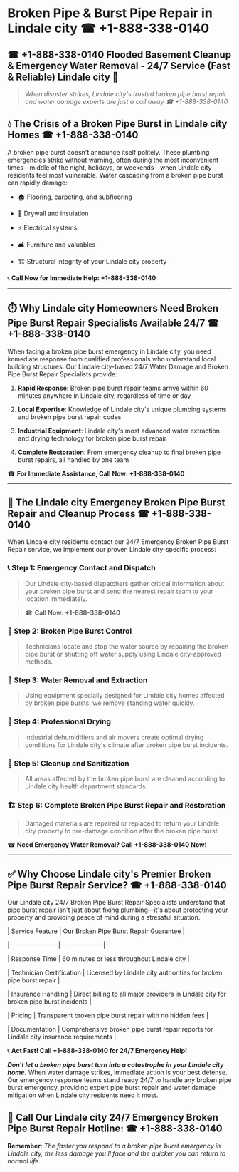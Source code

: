 # Broken Pipe & Burst Pipe Repair in Lindale city ☎ +1-888-338-0140  
## ☎ +1-888-338-0140 Flooded Basement Cleanup & Emergency Water Removal - 24/7 Service (Fast & Reliable) Lindale city 🚨  

> *When disaster strikes, Lindale city's trusted broken pipe burst repair and water damage experts are just a call away ☎ +1-888-338-0140*  

## 💧 The Crisis of a Broken Pipe Burst in Lindale city Homes ☎ +1-888-338-0140  

A broken pipe burst doesn't announce itself politely. These plumbing emergencies strike without warning, often during the most inconvenient times—middle of the night, holidays, or weekends—when Lindale city residents feel most vulnerable. Water cascading from a broken pipe burst can rapidly damage:  

* 🏠 Flooring, carpeting, and subflooring  
* 🧱 Drywall and insulation  
* ⚡ Electrical systems  
* 🛋️ Furniture and valuables  
* 🏗️ Structural integrity of your Lindale city property  

📞 **Call Now for Immediate Help: +1-888-338-0140**  

---  

## ⏱️ Why Lindale city Homeowners Need Broken Pipe Burst Repair Specialists Available 24/7 ☎ +1-888-338-0140  

When facing a broken pipe burst emergency in Lindale city, you need immediate response from qualified professionals who understand local building structures. Our Lindale city-based 24/7 Water Damage and Broken Pipe Burst Repair Specialists provide:  

1. **Rapid Response**: Broken pipe burst repair teams arrive within 60 minutes anywhere in Lindale city, regardless of time or day  
2. **Local Expertise**: Knowledge of Lindale city's unique plumbing systems and broken pipe burst repair codes  
3. **Industrial Equipment**: Lindale city's most advanced water extraction and drying technology for broken pipe burst repair  
4. **Complete Restoration**: From emergency cleanup to final broken pipe burst repairs, all handled by one team  

☎ **For Immediate Assistance, Call Now: +1-888-338-0140**  

---  

## 🔧 The Lindale city Emergency Broken Pipe Burst Repair and Cleanup Process ☎ +1-888-338-0140  

When Lindale city residents contact our 24/7 Emergency Broken Pipe Burst Repair service, we implement our proven Lindale city-specific process:  

### 📞 Step 1: Emergency Contact and Dispatch  
> Our Lindale city-based dispatchers gather critical information about your broken pipe burst and send the nearest repair team to your location immediately.  
> ☎ **Call Now: +1-888-338-0140**  

### 🚿 Step 2: Broken Pipe Burst Control  
> Technicians locate and stop the water source by repairing the broken pipe burst or shutting off water supply using Lindale city-approved methods.  

### 🌊 Step 3: Water Removal and Extraction  
> Using equipment specially designed for Lindale city homes affected by broken pipe bursts, we remove standing water quickly.  

### 💨 Step 4: Professional Drying  
> Industrial dehumidifiers and air movers create optimal drying conditions for Lindale city's climate after broken pipe burst incidents.  

### 🧼 Step 5: Cleanup and Sanitization  
> All areas affected by the broken pipe burst are cleaned according to Lindale city health department standards.  

### 🏗️ Step 6: Complete Broken Pipe Burst Repair and Restoration  
> Damaged materials are repaired or replaced to return your Lindale city property to pre-damage condition after the broken pipe burst.  

☎ **Need Emergency Water Removal? Call +1-888-338-0140 Now!**  

---  

## ✅ Why Choose Lindale city's Premier Broken Pipe Burst Repair Service? ☎ +1-888-338-0140  

Our Lindale city 24/7 Broken Pipe Burst Repair Specialists understand that pipe burst repair isn't just about fixing plumbing—it's about protecting your property and providing peace of mind during a stressful situation.  

| Service Feature | Our Broken Pipe Burst Repair Guarantee |  
|-----------------|---------------|  
| Response Time | 60 minutes or less throughout Lindale city |  
| Technician Certification | Licensed by Lindale city authorities for broken pipe burst repair |  
| Insurance Handling | Direct billing to all major providers in Lindale city for broken pipe burst incidents |  
| Pricing | Transparent broken pipe burst repair with no hidden fees |  
| Documentation | Comprehensive broken pipe burst repair reports for Lindale city insurance requirements |  

📞 **Act Fast! Call +1-888-338-0140 for 24/7 Emergency Help!**  

***Don't let a broken pipe burst turn into a catastrophe in your Lindale city home.*** When water damage strikes, immediate action is your best defense. Our emergency response teams stand ready 24/7 to handle any broken pipe burst emergency, providing expert pipe burst repair and water damage mitigation when Lindale city residents need it most.  

## 📱 Call Our Lindale city 24/7 Emergency Broken Pipe Burst Repair Hotline: ☎ +1-888-338-0140  

**Remember**: *The faster you respond to a broken pipe burst emergency in Lindale city, the less damage you'll face and the quicker you can return to normal life.*